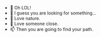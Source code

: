 - 👋 Oh LOL!
- 👀 I guess you are looking for something...
- 🌱 Love nature.
- 💞️ Love someone close.
- 📫 Then you are going to find your path.

<!---
apilypas/apilypas is a ✨ special ✨ repository because its `README.md` (this file) appears on your GitHub profile.
You can click the Preview link to take a look at your changes.
--->
